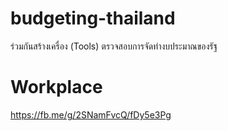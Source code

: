 # budgeting-thailand

ร่วมกันสร้างเครื่อง (Tools) ตรวจสอบการจัดทำงบประมาณของรัฐ

# Workplace

https://fb.me/g/2SNamFvcQ/fDy5e3Pg
